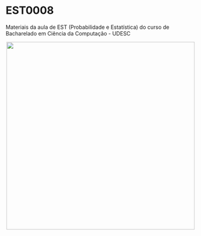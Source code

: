 # EST0008
Materiais da aula de EST (Probabilidade e Estatística) do curso de Bacharelado em Ciência da Computação - UDESC
<p align="center">
  <img class="gatsby-resp-image-image" src="https://camo.githubusercontent.com/91d3c49bbffee54afc5f41aebb8889a1ddfd6109e59725bc44f8a041d34def99/68747470733a2f2f7777772e6372756d706c61622e636f6d2f737461746973746963732f676966732f6e6f726d616c4d6f76696e674d65616e2d312e676966" width="500">
</p>
